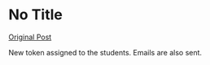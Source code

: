 # No Title

[Original Post](https://discourse.onlinedegree.iitm.ac.in/t/164277/499)

<p>New token assigned to the students.  Emails are also sent.</p>
